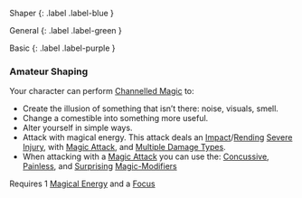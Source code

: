 
Shaper
{: .label .label-blue }

General
{: .label .label-green }

Basic
{: .label .label-purple }
### Amateur Shaping

Your character can perform [Channelled Magic](Magic#Channelled%20Magic) to:

- Create the illusion of something that isn’t there: noise, visuals, smell.
- Change a comestible into something more useful.
- Alter yourself in simple ways.
- Attack with magical energy. This attack deals an [Impact](Core/Injury#Impact)/[Rending](Core/Injury#Rending) [Severe Injury](Core/Injury#Severe%20Injury), with [Magic Attack](Magic-Modifiers#Magic%20Attack), and [Multiple Damage Types](Core/Weapon-Traits#Multiple%20Damage%20Types).
- When attacking with a [Magic Attack](Magic-Modifiers#Magic%20Attack) you can use the: [Concussive](Magic-Modifiers#Concussive), [Painless](Magic-Modifiers#Painless), and [Surprising](Magic-Modifiers#Surprising) [Magic-Modifiers](Magic-Modifiers)

Requires 1 [Magical Energy](Magic#Magical%20Energy) and a [Focus](Example-Gear#Focus)